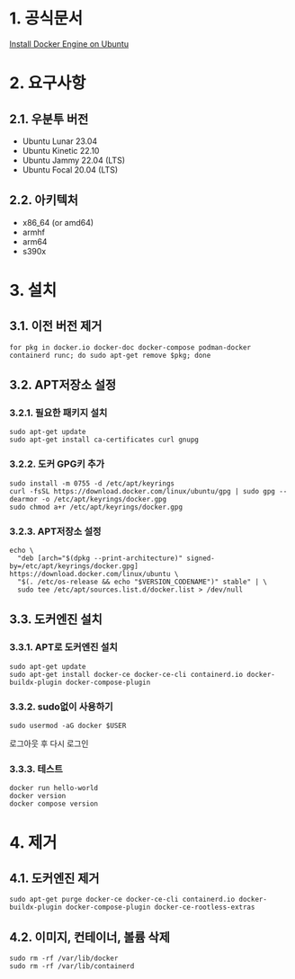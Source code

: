 # 1. 공식문서
[Install Docker Engine on Ubuntu](https://docs.docker.com/engine/install/ubuntu/)
# 2. 요구사항
## 2.1. 우분투 버전
- Ubuntu Lunar 23.04
- Ubuntu Kinetic 22.10
- Ubuntu Jammy 22.04 (LTS)
- Ubuntu Focal 20.04 (LTS)
## 2.2. 아키텍처
- x86_64 (or amd64)
- armhf
- arm64
- s390x
# 3. 설치
## 3.1. 이전 버전 제거
```
for pkg in docker.io docker-doc docker-compose podman-docker containerd runc; do sudo apt-get remove $pkg; done
```
## 3.2. APT저장소 설정
### 3.2.1. 필요한 패키지 설치
```
sudo apt-get update
sudo apt-get install ca-certificates curl gnupg
```
### 3.2.2. 도커 GPG키 추가
```
sudo install -m 0755 -d /etc/apt/keyrings
curl -fsSL https://download.docker.com/linux/ubuntu/gpg | sudo gpg --dearmor -o /etc/apt/keyrings/docker.gpg
sudo chmod a+r /etc/apt/keyrings/docker.gpg
```
### 3.2.3. APT저장소 설정
```
echo \
  "deb [arch="$(dpkg --print-architecture)" signed-by=/etc/apt/keyrings/docker.gpg] https://download.docker.com/linux/ubuntu \
  "$(. /etc/os-release && echo "$VERSION_CODENAME")" stable" | \
  sudo tee /etc/apt/sources.list.d/docker.list > /dev/null
```
## 3.3. 도커엔진 설치
### 3.3.1. APT로 도커엔진 설치
```
sudo apt-get update
sudo apt-get install docker-ce docker-ce-cli containerd.io docker-buildx-plugin docker-compose-plugin
```
### 3.3.2. sudo없이 사용하기
```
sudo usermod -aG docker $USER
```
로그아웃 후 다시 로그인
### 3.3.3. 테스트
```
docker run hello-world
docker version
docker compose version
```
# 4. 제거
## 4.1. 도커엔진 제거
```
sudo apt-get purge docker-ce docker-ce-cli containerd.io docker-buildx-plugin docker-compose-plugin docker-ce-rootless-extras
```
## 4.2. 이미지, 컨테이너, 볼륨 삭제
```
sudo rm -rf /var/lib/docker
sudo rm -rf /var/lib/containerd
```